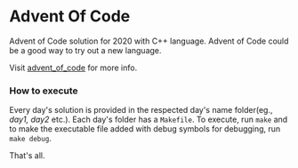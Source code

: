 # Advent Of Code

Advent of Code solution for 2020 with C++ language. Advent of Code could be a good way to try out a new language.

Visit [advent_of_code](https://adventofcode.com) for more info.

### How to execute

Every day's solution is provided in the respected day's name folder(eg., _day1, day2_ etc.). Each day's folder has a `Makefile`. To execute, run `make` and to make the executable file added with debug symbols for debugging, run `make debug`.

That's all.
